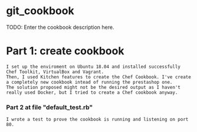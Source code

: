 # git_cookbook

TODO: Enter the cookbook description here.

# Part 1: create cookbook 
	I set up the enviroment on Ubuntu 18.04 and installed successfully Chef Toolkit, VirtualBox and Vagrant. 
	Then, I used Kitchen features to create the Chef Cookbook. I've create a completely new cookbook intead of running the prestashop one.
	The solution proposed might not be the desired output as I haven't really used Docker, but I tried to create a Chef cookbook anyway. 

### Part 2 at file "default_test.rb"
	I wrote a test to prove the cookbook is running and listening on port 80.

